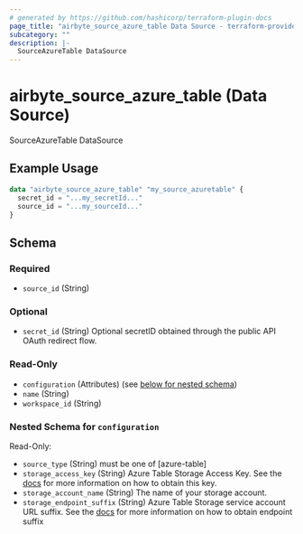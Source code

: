 ```yaml
---
# generated by https://github.com/hashicorp/terraform-plugin-docs
page_title: "airbyte_source_azure_table Data Source - terraform-provider-airbyte"
subcategory: ""
description: |-
  SourceAzureTable DataSource
---
```


# airbyte_source_azure_table (Data Source)

SourceAzureTable DataSource

## Example Usage

```terraform
data "airbyte_source_azure_table" "my_source_azuretable" {
  secret_id = "...my_secretId..."
  source_id = "...my_sourceId..."
}
```

<!-- schema generated by tfplugindocs -->
## Schema

### Required

- `source_id` (String)

### Optional

- `secret_id` (String) Optional secretID obtained through the public API OAuth redirect flow.

### Read-Only

- `configuration` (Attributes) (see [below for nested schema](#nestedatt--configuration))
- `name` (String)
- `workspace_id` (String)

<a id="nestedatt--configuration"></a>
### Nested Schema for `configuration`

Read-Only:

- `source_type` (String) must be one of [azure-table]
- `storage_access_key` (String) Azure Table Storage Access Key. See the <a href="https://docs.airbyte.com/integrations/sources/azure-table">docs</a> for more information on how to obtain this key.
- `storage_account_name` (String) The name of your storage account.
- `storage_endpoint_suffix` (String) Azure Table Storage service account URL suffix. See the <a href="https://docs.airbyte.com/integrations/sources/azure-table">docs</a> for more information on how to obtain endpoint suffix


